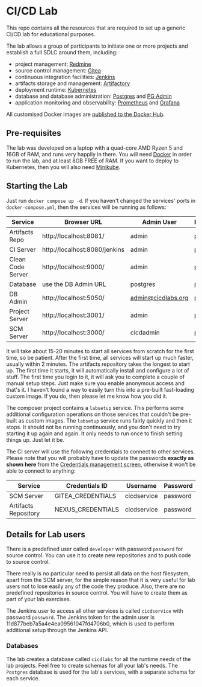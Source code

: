 # CI/CD Lab

This repo contains all the resources that are required to set up a generic CI/CD lab for educational purposes.

The lab allows a group of participants to initiate one or more projects and establish a full SDLC around them, including:

- project management: [Redmine](https://redmine.org)
- source control management: [Gitea](https://github.com/go-gitea/gitea)
- continuous integration facilities: [Jenkins](https://jenkins.io)
- artifacts storage and management: [Artifactory](https://jfrog.com/artifactory/)
- deployment runtime: [Kubernetes](https://kubernetes.io/)
- database and database administration: [Postgres](https://www.postgresql.org/) and [PG Admin](https://www.pgadmin.org/)
- application monitoring and observability: [Prometheus](https://prometheus.io/) and [Grafana](https://grafana.com/)

All customised Docker images are [published to the Docker Hub](https://hub.docker.com/search?q=mscata%2Fcicdlabs).

## Pre-requisites

The lab was developed on a laptop with a quad-core AMD Ryzen 5 and 16GB of RAM, and runs very happily in there.
You will need [Docker](https://www.docker.io/) in order to run the lab, and at least 8GB FREE of RAM.
If you want to deploy to Kubernetes, then you will also need [Minikube](https://minikube.sigs.k8s.io/docs/).

## Starting the Lab

Just run `docker compose up -d`. If you haven't changed the services' ports in `docker-compose.yml`, then the services will be running as follows:

|Service             | Browser URL                   | Admin User         | Password |
|--------------------|-------------------------------|--------------------|----------|
|Artifacts Repo      | http://localhost:8081/        | admin              | password |
|CI Server           | http://localhost:8080/jenkins | admin              | password |
|Clean Code Server   | http://localhost:9000/        | admin              | password |
|Database            | use the DB Admin URL          | postgres           | password |
|DB Admin            | http://localhost:5050/        | admin@cicdlabs.org | password |
|Project Server      | http://localhost:3001/        | admin              | password |
|SCM Server          | http://localhost:3000/        | cicdadmin          | password |

It will take about 15-20 minutes to start all services from scratch for the first time, so be patient. After the first 
time, all services will start up much faster, usually within 2 minutes.
The artifacts repository takes the longest to start up. The first time it starts, it will automatically install
and configure a lot of stuff. The first time you login to it, it will ask you to complete a couple of manual
setup steps. Just make sure you enable anonymous access and that's it.
I haven't found a way to easily turn this into a pre-built fast-loading custom image. 
If you do, then please let me know how you did it.

The composer project contains a `labsetup` service. This performs some additional configuration operations on those
services that couldn't be pre-built as custom images. The `labsetup` service runs fairly quickly and then it stops.
It should not be running continuously, and you don't need to try starting it up again and again.
It only needs to run once to finish setting things up. Just let it be.

The CI server will use the following credentials to connect to other services. Please note that you will probably have to update the passwords
**exactly as shown here** from the [Credentials management screen](http://localhost:8080/jenkins/manage/credentials/), otherwise it won't be able to connect to anything:

| Service              | Credentials ID    |Username             |Password  |
|----------------------|-------------------|---------------------|----------|
| SCM Server           | GITEA_CREDENTIALS |cicdservice          |password  |
| Artifacts Repository | NEXUS_CREDENTIALS |cicdservice          |password  |

## Details for Lab users

There is a predefined user called `developer` with password `password` for source control. You can use it to create new repositories and to push
code to source control.

There really is no particular need to persist all data on the host filesystem, apart from the SCM server, for the
simple reason that it is very useful for lab users not to lose easily any of the code they produce. Also, there are no 
predefined repositories in source control. You will have to create them as part of your lab exercises.

The Jenkins user to access all other services is called `cicdservice` with password `password`. 
The Jenkins token for the admin user is 11d877beb7a5a4e4ea09561047fd4706b0, which is used to perform additional setup
through the Jenkins API.

### Databases

The lab creates a database called `cicdlabs` for all the runtime needs of the lab projects. Feel free to create schemas for all your lab's needs.
The `Postgres` database is used for the lab's services, with a separate schema for each service.
